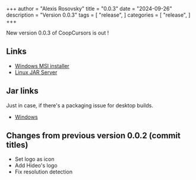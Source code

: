+++
author = "Alexis Rosovsky"
title = "0.0.3"
date = "2024-09-26"
description = "Version 0.0.3"
tags = [
    "release",
]
categories = [
    "release",
]
+++

New version 0.0.3 of CoopCursors is out !

## Links

* [Windows MSI installer](https://storage.googleapis.com/coopcursors/windows/msi/CoopCursors-0.0.3.msi)
* [Linux JAR Server](https://storage.googleapis.com/coopcursors/linux/uberJar/CoopCursors-server-0.0.3-linux-amd64.jar)

## Jar links

Just in case, if there's a packaging issue for desktop builds.

* [Windows](https://storage.googleapis.com/coopcursors/windows/uberJar/CoopCursors-windows-x64-1.0.0.jar)


## Changes from previous version 0.0.2 (commit titles)

- Set logo as icon
- Add Hideo's logo
- Fix resolution detection

